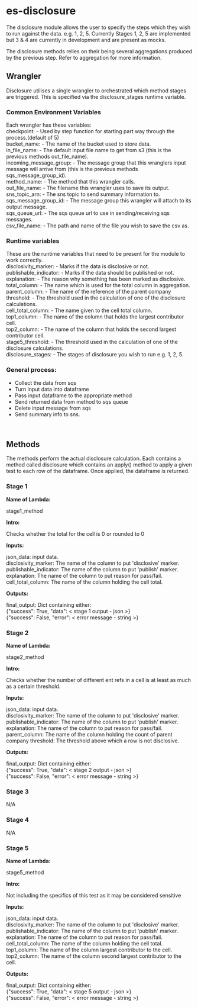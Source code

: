 # es-disclosure
The disclosure module allows the user to specify the steps which they wish to run against the data. e.g. 1, 2, 5. Currently Stages 1, 2, 5 are implemented but 3 & 4 are currently in development and are present as mocks.

The disclosure methods relies on their being several aggregations produced by the previous step. Refer to aggregation for more information.

## Wrangler
Disclosure utilises a single wrangler to orchestrated which method stages are triggered. This is specified via the disclosure_stages runtime variable.

### Common Environment Variables
Each wrangler has these variables:<br>
checkpoint:    - Used by step function for starting part way through the process.(default of 5)<br>
bucket_name:   - The name of the bucket used to store data.<br>
in_file_name:  - The default input file name to get from s3 (this is the previous methods out_file_name).<br>
incoming_message_group: - The message group that this wranglers input message will arrive from (this is the previous methods sqs_message_group_id).<br>
method_name:   - The method that this wrangler calls.<br>
out_file_name: - The filename this wrangler uses to save its output.<br>
sns_topic_arn: - The sns topic to send summary information to.<br>
sqs_message_group_id: - The message group this wrangler will attach to its output message.<Br>
sqs_queue_url: - The sqs queue url to use in sending/receiving sqs messages.<br>
csv_file_name: - The path and name of the file you wish to save the csv as.<br>

### Runtime variables
These are the runtime variables that need to be present for the module to work correctly.<br>
disclosivity_marker: -  Marks if the data is disclosive or not.<br>
publishable_indicator: - Marks if the data should be published or not.<br>
explanation: - The reason why something has been marked as disclosive.<br>
total_column: - The name which is used for the total column in aggregation.<br>
parent_column: - The name of the reference of the parent company<br>
threshold: - The threshold used in the calculation of one of the disclosure calculations.<br>
cell_total_column: - The name given to the cell total column.<br>
top1_column: - The name of the column that holds the largest contributor cell.<br>
top2_column: - The name of the column that holds the second largest contributor cell.<br>
stage5_threshold: - The threshold used in the calculation of one of the disclosure calculations.<br>
disclosure_stages: - The stages of disclosure you wish to run e.g. 1, 2, 5.<br>

### General process: <br>
- Collect the data from sqs <br>
- Turn input data into dataframe <br>
- Pass input dataframe to the appropriate method <br>
- Send returned data from method to sqs queue <br>
- Delete input message from sqs <br>
- Send summary info to sns. <br>
<br>

## Methods
The methods perform the actual disclosure calculation. Each contains a method called 
disclosure which contains an apply() method to apply a given test to each row of the 
dataframe. Once applied, the dataframe is returned.

### Stage 1

**Name of Lambda:**

stage1_method

**Intro:**

Checks whether the total for the cell is 0 or rounded to 0

**Inputs:**

json_data: input data.                                                   
disclosivity_marker: The name of the column to put 'disclosive' marker. 
publishable_indicator: The name of the column to put 'publish' marker.    
explanation: The name of the column to put reason for pass/fail.
cell_total_column: The name of the column holding the cell total.            

**Outputs:**

final_output: Dict containing either:<br>
            {"success": True, "data": < stage 1 output - json >}<br>
            {"success": False, "error": < error message - string >}<br>

### Stage 2

**Name of Lambda:**

stage2_method

**Intro:**

Checks whether the number of different ent refs in a cell is at least as much as a 
certain threshold.

**Inputs:**

json_data: input data.                                                    
disclosivity_marker: The name of the column to put 'disclosive' marker.  
publishable_indicator: The name of the column to put 'publish' marker.     
explanation: The name of the column to put reason for pass/fail. 
parent_column: The name of the column holding the count of parent company
threshold: The threshold above which a row is not disclosive.            

**Outputs:**

final_output: Dict containing either:<br>
            {"success": True, "data": < stage 2 output - json >}<br>
            {"success": False, "error": < error message - string >}<br>

### Stage 3
N/A

### Stage 4
N/A

### Stage 5

**Name of Lambda:**

stage5_method

**Intro:**

Not including the specifics of this test as it may be considered sensitive

**Inputs:**

json_data: input data.                                                      
disclosivity_marker: The name of the column to put 'disclosive' marker.    
publishable_indicator: The name of the column to put 'publish' marker.       
explanation: The name of the column to put reason for pass/fail.   
cell_total_column: The name of the column holding the cell total.               
top1_column: The name of the column largest contributor to the cell.
top2_column: The name of the column second largest contributor to the cell.    

**Outputs:**

final_output: Dict containing either:<br>
            {"success": True, "data": < stage 5 output - json >}<br>
            {"success": False, "error": < error message - string >}<br>
